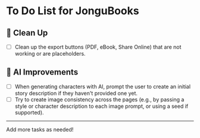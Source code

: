 # To Do List for JonguBooks

## 🧹 Clean Up
- [ ] Clean up the export buttons (PDF, eBook, Share Online) that are not working or are placeholders.

## 🤖 AI Improvements
- [ ] When generating characters with AI, prompt the user to create an initial story description if they haven't provided one yet.
- [ ] Try to create image consistency across the pages (e.g., by passing a style or character description to each image prompt, or using a seed if supported).

---
Add more tasks as needed! 
